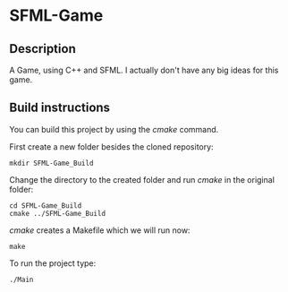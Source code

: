 # SFML-Game
## Description

A Game, using C++ and SFML. I actually don't have any big ideas for this game.


## Build instructions

You can build this project by using the *cmake* command.

First create a new folder besides the cloned repository:
```
mkdir SFML-Game_Build
```
Change the directory to the created folder and run *cmake* in the original folder:
```
cd SFML-Game_Build
cmake ../SFML-Game_Build
```
*cmake* creates a Makefile which we will run now:
```
make
```
To run the project type:
```
./Main
```
